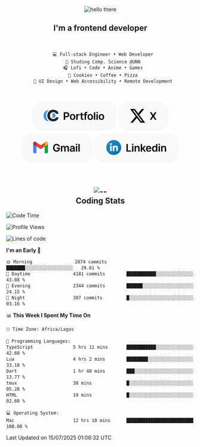 <div align="center">
  
  <img src="https://readme-typing-svg.demolab.com?font=Fira+Code&weight=600&size=24&duration=4000&pause=300&color=3291FF&center=true&vCenter=true&random=false&width=300&height=24&lines=Hey+There;Hola;Namaste;Aloha;Bonjour;Konnichiwa" alt="hello there" height="36" width="300" />
  <h2>I'm a frontend developer</h2>
  
</div>

<br/>

<div align="center">
  
  ```
    💻 Full-stack Engineer • Web Developer
    💼 Studing Comp. Science @UNN
    🎧 Lofi • Code • Anime • Games
    🍪 Cookies • Coffee • Pizza
    📖 UI Design • Web Accessibility • Remote Development
  ```

</div>

<br/>

<div align="center">

  [![portfolio](./assets/badge-portfolio.svg)](https://okoyecharles.com)
  [![X](./assets/badge-x.svg)](https://x.com/okoyecharlesk)
  [![mail](./assets/badge-mail.svg)](mailto:okoyecharles509@gmail.com)
  [![linkedin](./assets/badge-linkedin.svg)](https://linkedin.com/in/okoyecharles)
  
</div>

<br/>



<div align="center">

  <h2>
    <img src="https://media.giphy.com/media/UVG0BN8TOMKkPOJS6e/giphy.gif?cid=790b7611dhvp8dydhh4r22mjr73owy4d5zzlo7s5zyk60w8s&ep=v1_stickers_search&rid=giphy.gif&ct=s" alt="--" height="50" width="50" />
    <br/>
    Coding Stats
  </h2>
  
</div>

<!--START_SECTION:waka-->
![Code Time](http://img.shields.io/badge/Code%20Time-681%20hrs%2013%20mins-blue)

![Profile Views](http://img.shields.io/badge/Profile%20Views-3-blue)

![Lines of code](https://img.shields.io/badge/From%20Hello%20World%20I%27ve%20Written-8.8%20million%20lines%20of%20code-blue)

**I'm an Early 🐤** 

```text
🌞 Morning                2874 commits        ███████░░░░░░░░░░░░░░░░░░   29.61 % 
🌆 Daytime                4181 commits        ███████████░░░░░░░░░░░░░░   43.08 % 
🌃 Evening                2344 commits        ██████░░░░░░░░░░░░░░░░░░░   24.15 % 
🌙 Night                  307 commits         █░░░░░░░░░░░░░░░░░░░░░░░░   03.16 % 
```


📊 **This Week I Spent My Time On** 

```text
🕑︎ Time Zone: Africa/Lagos

💬 Programming Languages: 
TypeScript               5 hrs 11 mins       ███████████░░░░░░░░░░░░░░   42.68 % 
Lua                      4 hrs 2 mins        ████████░░░░░░░░░░░░░░░░░   33.18 % 
Dart                     1 hr 40 mins        ███░░░░░░░░░░░░░░░░░░░░░░   13.77 % 
tmux                     38 mins             █░░░░░░░░░░░░░░░░░░░░░░░░   05.28 % 
HTML                     19 mins             █░░░░░░░░░░░░░░░░░░░░░░░░   02.60 % 

💻 Operating System: 
Mac                      12 hrs 10 mins      █████████████████████████   100.00 % 
```


 Last Updated on 15/07/2025 01:06:32 UTC
<!--END_SECTION:waka-->
